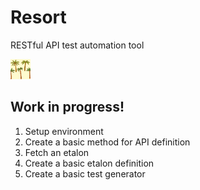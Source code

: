 # Resort
RESTful API test automation tool

<img src="https://github.com/againagainst/resort/blob/master/data/icons/resort.png?raw=true" alt="resort logo" style="width: 32px;"/>

## Work in progress!
1. Setup environment
2. Create a basic method for API definition
3. Fetch an etalon
4. Create a basic etalon definition
5. Create a basic test generator

